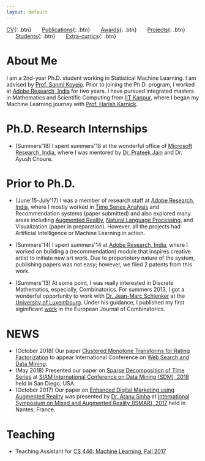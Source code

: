 ```yaml
---
layout: default
---
```


[CV](./assets/docs/cv_extended.pdf){: .btn}
&nbsp;&nbsp;&nbsp;&nbsp;&nbsp;&nbsp;[Publications](./publications.md){: .btn}
&nbsp;&nbsp;&nbsp;&nbsp;&nbsp;&nbsp;[Awards](./awards.md){: .btn}
&nbsp;&nbsp;&nbsp;&nbsp;&nbsp;&nbsp;[Projects](./projects.md){: .btn}
&nbsp;&nbsp;&nbsp;&nbsp;&nbsp;&nbsp;[Students](./students.md){: .btn}
&nbsp;&nbsp;&nbsp;&nbsp;&nbsp;&nbsp;[Extra-currics](./extra-currics.md){: .btn}

# About Me

I am a 2nd-year Ph.D. student working in Statistical Machine Learning. I am advised by [Prof. Sanmi Koyejo](http://sanmi.cs.illinois.edu/). Prior to joining the Ph.D. program, I worked at [Adobe Research, India](https://research.adobe.com/) for two years. I have pursued integrated masters in Mathematics and Scientific Computing from [IIT Kanpur](http://www.iitk.ac.in/), where I began my Machine Learning journey with [Prof. Harish Karnick](http://www.iitk.ac.in/new/dr-harish-karnick).

# Ph.D. Research Internships

* (Summers'18) I spent summers'18 at the wonderful office of [Microsoft Research, India](https://www.microsoft.com/en-us/research/lab/microsoft-research-india/), where I was mentored by [Dr. Prateek Jain](http://www.prateekjain.org/) and Dr. Ayush Choure.

# Prior to Ph.D.

* (June'15-July'17) I was a member of research staff at [Adobe Research, India](https://research.adobe.com/), where I mostly worked in [Time Series Analysis](https://epubs.siam.org/doi/abs/10.1137/1.9781611975321.59) and Recommendation systems (paper submitted) and also explored many areas including [Augmented Reality](https://ieeexplore.ieee.org/document/8088451/), [Natural Language Processing](https://arxiv.org/abs/1706.09335), and Visualization (paper in preparation). However, all the projects had Artificial Intelligence or Machine Learning in action.

* (Summers'14) I spent summers'14 at [Adobe Research, India](https://research.adobe.com/), where I worked on building a (recommendation) module that inspires creative artist to initiate new art work. Due to properiotery nature of the system, publishing papers was not easy; however, we filed 2 patents from this work.

* (Summers'13) At some point, I was really interested in Discrete Mathematics, especially, Combinatorics. For summers 2013, I got a wonderful opportunity to work with [Dr. Jean-Marc Schlenker](http://math.uni.lu/schlenker/) at the [University of Luxembourg](https://wwwen.uni.lu/). Under his guidance, I published my first siginificant [work](https://www.sciencedirect.com/science/article/pii/S0195669815001274) in the European Journal of Combinatorics. 


# NEWS

* (October 2018) Our paper [Clustered Monotone Transforms for Rating Factorization](https://arxiv.org/abs/1811.00159) to appear International Conference on [Web Search and Data Mining](http://www.wsdm-conference.org/2019/).
* (May 2018) Presented our paper on [Sparse Decomposition of Time Series](https://epubs.siam.org/doi/abs/10.1137/1.9781611975321.59) at [SIAM International Conference on Data Mining (SDM), 2018](https://archive.siam.org/meetings/sdm18/) held in San Diego, USA.
* (October 2017) Our paper on [Enhanced Digital Marketing using Augmented Reality](https://ieeexplore.ieee.org/document/8088451/) was presented by [Dr. Atanu Sinha](https://research.adobe.com/person/atanu-sinha/) at [International Symposium on Mixed and Augmented Reality (ISMAR), 2017](https://ismar2017.sciencesconf.org/) held in Nantes, France.


# Teaching

* Teaching Assistant for [CS 446: Machine Learning, Fall 2017](https://relate.cs.illinois.edu/course/cs446-fa17)